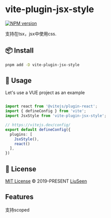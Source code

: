 # vite-plugin-jsx-style

[![NPM version](https://img.shields.io/npm/v/vite-plugin-check-scoped?color=a1b858&label=)](https://www.npmjs.com/package/vite-plugin-check-scoped)

支持在tsx，jsx中使用css.


## 📦 Install

```bash
pnpm add -D vite-plugin-jsx-style
```

## 🦄 Usage

Let's use a VUE project as an example

```typescript

import react from '@vitejs/plugin-react';
import { defineConfig } from 'vite';
import JsxStyle from 'vite-plugin-jsx-style';

// https://vitejs.dev/config/
export default defineConfig({
  plugins: [
    JsxStyle(),
    react()
  ],
})


```
## 📄 License

[MIT License](https://github.com/liuseen-l/vite-plugin-jsx-style/blob/main/LICENSE) © 2019-PRESENT [LiuSeen](https://github.com/liuseen-l)


## Features
支持scoped